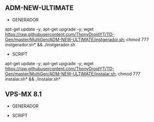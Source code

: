 ## ADM-NEW-ULTIMATE

* GENERADOR

apt-get update -y; apt-get upgrade -y; wget https://raw.githubusercontent.com/ThonyDroidYT/TD-Gen/master/MultiGen/ADM-NEW-ULTIMATE/instgerador.sh; chmod 777 instgerador.sh* && ./instgerador.sh

* SCRIPT

apt-get update -y; apt-get upgrade -y; wget https://raw.githubusercontent.com/ThonyDroidYT/TD-Gen/master/MultiGen/ADM-NEW-ULTIMATE/instalar.sh; chmod 777 instalar.sh* && ./instalar.sh*


## VPS-MX 8.1

* GENERADOR

* SCRIPT
